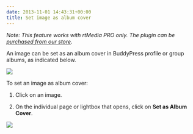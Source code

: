 ```yaml
---
date: 2013-11-01 14:43:31+00:00
title: Set image as album cover
---
```


_Note: This feature works with rtMedia PRO only. The plugin can be [purchased from our store](https://rtcamp.com/store/rtmedia-pro/)._

An image can be set as an album cover in BuddyPress profile or group albums, as indicated below.

![](https://rtcamp.com/wp-content/uploads/2013/11/image9.png)

To set an image as album cover:



	
  1. Click on an image.

	
  2. On the individual page or lightbox that opens, click on **Set as Album Cover**.


_![](https://rtcamp.com/wp-content/uploads/2013/11/rtMediasetasalbumcover.png)_
